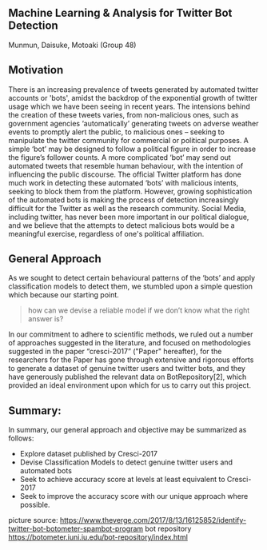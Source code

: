 Machine Learning & Analysis for Twitter Bot Detection
---
Munmun, Daisuke, Motoaki (Group 48)


## Motivation

There is an increasing prevalence of tweets generated by automated twitter accounts or 'bots', amidst the backdrop of the exponential growth of twitter usage which we have been seeing in recent years. The intensions behind the creation of these tweets varies, from non-malicious ones, such as government agencies ‘automatically’ generating tweets on adverse weather events to promptly alert the public, to malicious ones – seeking to manipulate the twitter community for commercial or political purposes. A simple ‘bot’ may be designed to follow a political figure in order to increase the figure’s follower counts. A more complicated ‘bot’ may send out automated tweets that resemble human behaviour, with the intention of influencing the public discourse. The official Twitter platform has done much work in detecting these automated ‘bots’ with malicious intents, seeking to block them from the platform. However, growing sophistication of the automated bots is making the process of detection increasingly difficult for the Twitter as well as the research community. Social Media, including twitter, has never been more important in our political dialogue, and we believe that the attempts to detect malicious bots would be a meaningful exercise, regardless of one's political affiliation.


## General Approach 

As we sought to detect certain behavioural patterns of the ‘bots’ and apply classification models to detect them, we stumbled upon a simple question which because our starting point.

>how can we devise a reliable model if we don’t know what the right answer is?

In our commitment to adhere to scientific methods, we ruled out a number of approaches suggested in the literature, and focused on methodologies suggested in the paper “cresci-2017” ("Paper" hereafter), for the researchers for the Paper has gone through extensive and rigorous efforts to generate a dataset of genuine twitter users and twitter bots, and they have generously published the relevant data on BotRepository[2], which provided an ideal environment upon which for us to carry out this project.

## Summary:
In summary, our general approach and objective may be summarized as follows:
* Explore dataset published by Cresci-2017
* Devise Classification Models to detect genuine twitter users and automated bots
* Seek to achieve accuracy score at levels at least equivalent to Cresci-2017
* Seek to improve the accuracy score with our unique approach where possible.

picture source: https://www.theverge.com/2017/8/13/16125852/identify-twitter-bot-botometer-spambot-program
bot repository https://botometer.iuni.iu.edu/bot-repository/index.html

